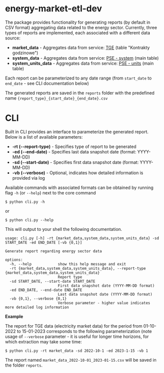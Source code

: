 # energy-market-etl-dev
The package provides functionality for generating reports (by default in CSV format) aggregating data related to 
the energy sector. Currently, three types of reports are implemented, each associated with a different data source:
* **market_data**  - Aggregates data from service: [TGE](https://tge.pl/energia-elektryczna-rdn) (table "Kontrakty godzinowe")
* **system_data**       - Aggregates data from service: [PSE - system](https://www.pse.pl/dane-systemowe/funkcjonowanie-kse/raporty-dobowe-z-pracy-kse/wielkosci-podstawowe) (main table)
* **system_units_data**    - Aggregates data from service: [PSE - units](https://www.pse.pl/dane-systemowe/funkcjonowanie-kse/raporty-dobowe-z-pracy-kse/generacja-mocy-jednostek-wytworczych) (main table)

Each report can be parameterized to any date range (from `start_date` to `end_date` - see CLI documentation below) 

The generated reports are saved in the `reports` folder with the predefined name `{report_type}_{start_date}_{end_date}.csv`

# CLI
Built in CLI provides an interface to parameterize the generated report.  
Below is a list of available parameters:
* **-rt (--report-type)**  - Specifies type of report to be generated
* **-ed (--end-date)**       - Specifies last data snapshot date (format: YYYY-MM-DD)
* **-sd (--start-date)**    - Specifies first data snapshot date (format: YYYY-MM-DD)
* **-vb (--verbose)**       - Optional, indicates how detailed information is provided via log

Available commands with associated formats can be obtained by running flag `-h` (or `--help`) next to the core command

```text
$ python cli.py -h
```
or
```text
$ python cli.py --help
```

This will output to your shell the following documentation.

```text
usage: cli.py [-h] -rt {market_data,system_data,system_units_data} -sd START_DATE -ed END_DATE [-vb {0,1}]

Generate report regarding energy sector data

options:
  -h, --help            show this help message and exit
  -rt {market_data,system_data,system_units_data}, --report-type {market_data,system_data,system_units_data}
                        Report type
  -sd START_DATE, --start-date START_DATE
                        First data snapshot date (YYYY-MM-DD format)
  -ed END_DATE, --end-date END_DATE
                        Last data snapshot date (YYYY-MM-DD format)
  -vb {0,1}, --verbose {0,1}
                        Verbose parameter - higher value indicates more detailed log information
```

**Example**

The report for TGE data (electricity market data) for the period from 01-10-2022 to 15-01-2023 corresponds to the 
following parameterization (note usage of `--verbose` parameter - it is useful for longer time horizons, for which 
extraction may take some time:
```text
$ python cli.py -rt market_data -sd 2022-10-1 -ed 2023-1-15 -vb 1
```
The report named `market_data_2022-10-01_2023-01-15.csv` will be saved in the folder `reports`.